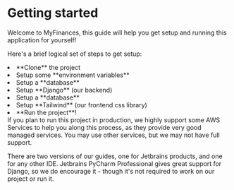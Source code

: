 # Getting started

Welcome to MyFinances, this guide will help you get setup and running this application for yourself!

Here's a brief logical set of steps to get setup:

<snippet id="setup-structure">
    <list type="decimal">
        <li>
            **Clone** the project
        </li>
        <li>
            Setup some **environment variables**
        </li>
        <li>
            Setup a **database**
        </li>
        <li>
            Setup **Django** (our backend)
        </li>
        <li>
            Setup a **database**
        </li>
        <li>
            Setup **Tailwind** (our frontend css library)
        </li>
        <li>
            **Run the project**!
        </li>
    </list>
</snippet>

<note>
If you plan to run this project in production, we highly support some AWS Services to help you along this process,
as they provide very good managed services. You may use other services, but we may not have full support.
</note>

There are two versions of our guides, one for Jetbrains products, and one for any other IDE. Jetbrains PyCharm Professional
gives great support for Django, so we do encourage it - though it's not required to work on our project or run it.